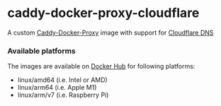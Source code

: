 # caddy-docker-proxy-cloudflare

A custom [Caddy-Docker-Proxy](https://github.com/lucaslorentz/caddy-docker-proxy) image with support
for [Cloudflare DNS](https://github.com/caddy-dns/cloudflare)

### Available platforms

The images are available on
[Docker Hub](https://hub.docker.com/r/dedene/caddy-docker-proxy-cloudflare) for following platforms:

- linux/amd64 (i.e. Intel or AMD)
- linux/arm64 (i.e. Apple M1)
- linux/arm/v7 (i.e. Raspberry Pi)
